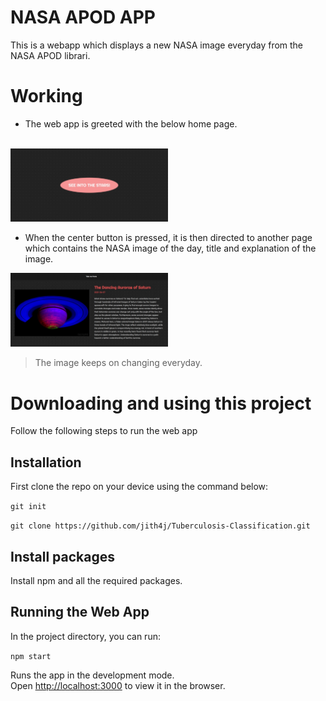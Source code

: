 # NASA APOD APP
This is a webapp which displays a new NASA image everyday from the NASA APOD librari.

# Working
- The web app is greeted with the below home page.<br />
<br />
<img src="https://github.com/jith4j/nasa-apod/blob/master/Screenshots/home.jpg" alt="home page" width="50%" />

- When the center button is pressed, it is then directed to another page which contains the NASA image of the day, title and explanation of the image.
<img src="https://github.com/jith4j/nasa-apod/blob/master/Screenshots/nasa%20photo.jpg" alt="home page" width="50%" />

> The image keeps on changing everyday.

# Downloading and using this project
Follow the following steps to run the web app
## Installation

First clone the repo on your device using the command below:

```git init```

```git clone https://github.com/jith4j/Tuberculosis-Classification.git```

## Install packages
Install npm and all the required packages.

## Running the Web App
In the project directory, you can run:

 `npm start`

Runs the app in the development mode.\
Open [http://localhost:3000](http://localhost:3000) to view it in the browser.


